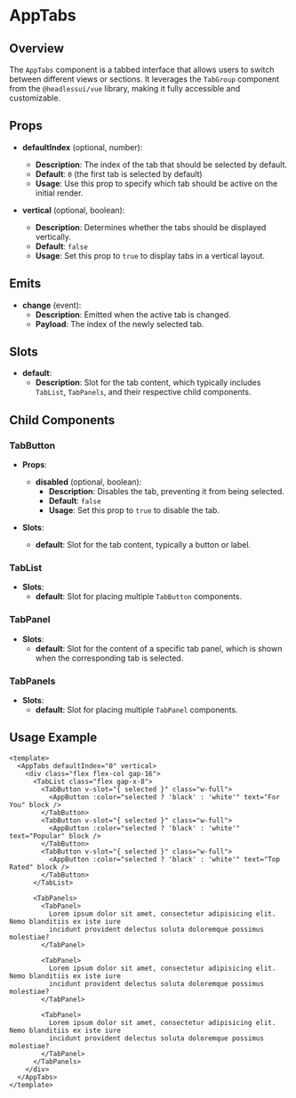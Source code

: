 # AppTabs

## Overview

The `AppTabs` component is a tabbed interface that allows users to switch between different views or sections. It leverages the `TabGroup` component from the `@headlessui/vue` library, making it fully accessible and customizable.

## Props

- **defaultIndex** (optional, number):

  - **Description**: The index of the tab that should be selected by default.
  - **Default**: `0` (the first tab is selected by default)
  - **Usage**: Use this prop to specify which tab should be active on the initial render.

- **vertical** (optional, boolean):
  - **Description**: Determines whether the tabs should be displayed vertically.
  - **Default**: `false`
  - **Usage**: Set this prop to `true` to display tabs in a vertical layout.

## Emits

- **change** (event):
  - **Description**: Emitted when the active tab is changed.
  - **Payload**: The index of the newly selected tab.

## Slots

- **default**:
  - **Description**: Slot for the tab content, which typically includes `TabList`, `TabPanels`, and their respective child components.

## Child Components

### TabButton

- **Props**:

  - **disabled** (optional, boolean):
    - **Description**: Disables the tab, preventing it from being selected.
    - **Default**: `false`
    - **Usage**: Set this prop to `true` to disable the tab.

- **Slots**:
  - **default**: Slot for the tab content, typically a button or label.

### TabList

- **Slots**:
  - **default**: Slot for placing multiple `TabButton` components.

### TabPanel

- **Slots**:
  - **default**: Slot for the content of a specific tab panel, which is shown when the corresponding tab is selected.

### TabPanels

- **Slots**:
  - **default**: Slot for placing multiple `TabPanel` components.

## Usage Example

```vue
<template>
  <AppTabs defaultIndex="0" vertical>
    <div class="flex flex-col gap-16">
      <TabList class="flex gap-x-8">
        <TabButton v-slot="{ selected }" class="w-full">
          <AppButton :color="selected ? 'black' : 'white'" text="For You" block />
        </TabButton>
        <TabButton v-slot="{ selected }" class="w-full">
          <AppButton :color="selected ? 'black' : 'white'" text="Popular" block />
        </TabButton>
        <TabButton v-slot="{ selected }" class="w-full">
          <AppButton :color="selected ? 'black' : 'white'" text="Top Rated" block />
        </TabButton>
      </TabList>

      <TabPanels>
        <TabPanel>
          Lorem ipsum dolor sit amet, consectetur adipisicing elit. Nemo blanditiis ex iste iure
          incidunt provident delectus soluta doloremque possimus molestiae?
        </TabPanel>

        <TabPanel>
          Lorem ipsum dolor sit amet, consectetur adipisicing elit. Nemo blanditiis ex iste iure
          incidunt provident delectus soluta doloremque possimus molestiae?
        </TabPanel>

        <TabPanel>
          Lorem ipsum dolor sit amet, consectetur adipisicing elit. Nemo blanditiis ex iste iure
          incidunt provident delectus soluta doloremque possimus molestiae?
        </TabPanel>
      </TabPanels>
    </div>
  </AppTabs>
</template>
```
